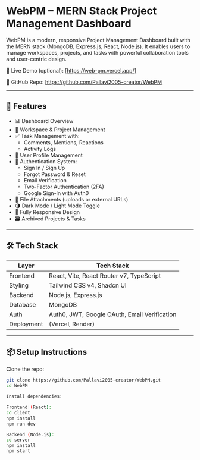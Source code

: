 # WebPM – MERN Stack Project Management Dashboard

WebPM is a modern, responsive Project Management Dashboard built with the MERN stack (MongoDB, Express.js, React, Node.js). It enables users to manage workspaces, projects, and tasks with powerful collaboration tools and user-centric design.

🔗 Live Demo (optional): [https://web-pm.vercel.app/]

📂 GitHub Repo: https://github.com/Pallavi2005-creator/WebPM

---

## 🚀 Features

- 📊 Dashboard Overview  
- 🧩 Workspace & Project Management  
- ✅ Task Management with:
  - Comments, Mentions, Reactions  
  - Activity Logs  
- 👥 User Profile Management  
- 🔐 Authentication System:
  - Sign In / Sign Up  
  - Forgot Password & Reset  
  - Email Verification  
  - Two-Factor Authentication (2FA)  
  - Google Sign-In with Auth0  
- 📎 File Attachments (uploads or external URLs)  
- 🌗 Dark Mode / Light Mode Toggle  
- 📱 Fully Responsive Design  
- 🗃️ Archived Projects & Tasks  

---

## 🛠️ Tech Stack

| Layer       | Tech Stack                                        |
|-------------|---------------------------------------------------|
| Frontend    | React, Vite, React Router v7, TypeScript          |
| Styling     | Tailwind CSS v4, Shadcn UI                        |
| Backend     | Node.js, Express.js                               |
| Database    | MongoDB                                           |
| Auth        | Auth0, JWT, Google OAuth, Email Verification      |
| Deployment  | (Vercel, Render)|

---

## 📦 Setup Instructions

Clone the repo:

```bash
git clone https://github.com/Pallavi2005-creator/WebPM.git
cd WebPM

Install dependencies:

Frontend (React):
cd client
npm install
npm run dev

Backend (Node.js):
cd server
npm install
npm start

